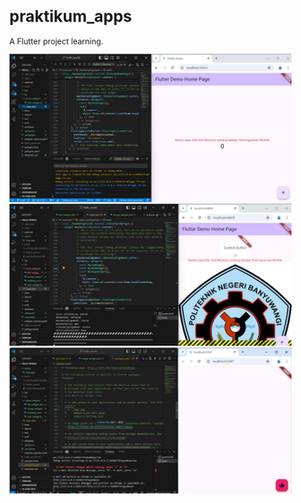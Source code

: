 # praktikum_apps

A Flutter project learning.

![Screensshot hello_world](images/01.jpg)
![Screensshot hello_world](images/02.jpg)
![Screensshot hello_world](images/03.jpg)